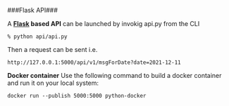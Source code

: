 ###Flask API###

A **[Flask](https://flask.palletsprojects.com) based API** can be launched by invokig api.py from the CLI
```
% python api/api.py
```
Then a request can be sent i.e.
```
http://127.0.0.1:5000/api/v1/msgForDate?date=2021-12-11
```
**Docker container**
Use the following command to build a docker container and run it on your local system:
```
docker run --publish 5000:5000 python-docker
```